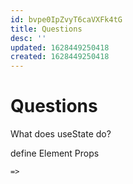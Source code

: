 ```yaml
---
id: bvpe0IpZvyT6caVXFk4tG
title: Questions
desc: ''
updated: 1628449250418
created: 1628449250418
---
```

# Questions
What does useState do?

define Element Props

`=>`
